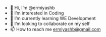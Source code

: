 - 👋 Hi, I’m @ermiyashb
- 👀 I’m interested in Coding
- 🌱 I’m currently learning WE Development
- 💞️ I’m looking to collaborate on my self
- 📫 How to reach me ermiyashb@gmail.com

<!---
ermiyashb/ermiyashb is a ✨ special ✨ repository because its `README.md` (this file) appears on your GitHub profile.
You can click the Preview link to take a look at your changes.
--->
